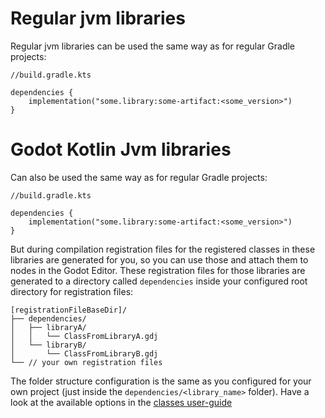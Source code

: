 # Regular jvm libraries
Regular jvm libraries can be used the same way as for regular Gradle projects:

```koltin
//build.gradle.kts

dependencies {
    implementation("some.library:some-artifact:<some_version>")
}
```

# Godot Kotlin Jvm libraries
Can also be used the same way as for regular Gradle projects:

```koltin
//build.gradle.kts

dependencies {
    implementation("some.library:some-artifact:<some_version>")
}
```

But during compilation registration files for the registered classes in these libraries are generated for you, so you can use those and attach them to nodes in the Godot Editor. These registration files for those libraries are generated to a directory called `dependencies` inside your configured root directory for registration files:

```
[registrationFileBaseDir]/
├── dependencies/
│   ├── libraryA/
│   │   └── ClassFromLibraryA.gdj
│   └── libraryB/
│       └── ClassFromLibraryB.gdj
└── // your own registration files
```

The folder structure configuration is the same as you configured for your own project (just inside the `dependencies/<library_name>` folder). Have a look at the available options in the [classes user-guide](classes.md#registration-files)